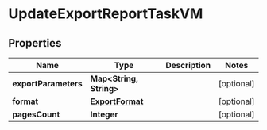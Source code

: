 

# UpdateExportReportTaskVM


## Properties

| Name | Type | Description | Notes |
|------------ | ------------- | ------------- | -------------|
|**exportParameters** | **Map&lt;String, String&gt;** |  |  [optional] |
|**format** | [**ExportFormat**](ExportFormat.md) |  |  [optional] |
|**pagesCount** | **Integer** |  |  [optional] |



